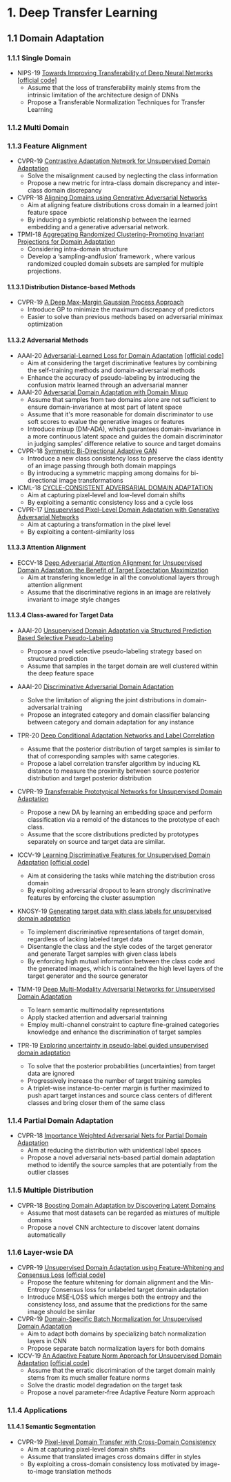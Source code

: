 # 1. Deep Transfer Learning
## 1.1 Domain Adaptation
### 1.1.1 Single Domain 
* NIPS-19 [Towards Improving Transferability of Deep Neural Networks](https://papers.nips.cc/paper/8470-transferable-normalization-towards-improving-transferability-of-deep-neural-networks) [[official code]](http://github.com/thuml/TransNorm)
     - Assume that the loss of transferability mainly stems from the intrinsic limitation of the architecture design of DNNs
     - Propose a Transferable Normalization Techniques for Transfer Learning
### 1.1.2 Multi Domain

### 1.1.3 Feature Alignment
* CVPR-19 [Contrastive Adaptation Network for Unsupervised Domain Adaptation](http://openaccess.thecvf.com/content_CVPR_2019/papers/Kang_Contrastive_Adaptation_Network_for_Unsupervised_Domain_Adaptation_CVPR_2019_paper.pdf) 
     - Solve the misalignment caused by neglecting the class information
     - Propose a new metric for intra-class domain discrepancy and inter-class domain discrepancy
* CVPR-18 [Aligning Domains using Generative Adversarial Networks](http://openaccess.thecvf.com/content_cvpr_2018/papers/Sankaranarayanan_Generate_to_Adapt_CVPR_2018_paper.pdf) 
     - Aim at aligning feature distributions cross domain in a learned joint feature space
     - By inducing a symbiotic relationship between the learned embedding and a generative adversarial
network.
* TPMI-18 [Aggregating Randomized Clustering-Promoting Invariant Projections for Domain Adaptation](https://ieeexplore.ieee.org/document/8353356) 
     - Considering intra-domain structure 
     - Develop a ‘sampling-andfusion’ framework , where various randomized coupled domain subsets are sampled for multiple projections.


#### 1.1.3.1 Distribution Distance-based Methods
* CVPR-19 [A Deep Max-Margin Gaussian Process Approach](http://openaccess.thecvf.com/content_CVPR_2019/papers/Kim_Unsupervised_Visual_Domain_Adaptation_A_Deep_Max-Margin_Gaussian_Process_Approach_CVPR_2019_paper.pdf)
     - Introduce GP to minimize the maximum discrepancy of predictors
     - Easier to solve than previous methods based on adversarial minimax optimization
     
#### 1.1.3.2 Adversarial Methods
* AAAI-20 [Adversarial-Learned Loss for Domain Adaptation](https://arxiv.org/pdf/2001.01046) [[official code]](https://github.com/ZJULearning/ALDA)
     - Aim at considering the target discriminative features by combining the self-training methods and domain-adversarial methods
     - Enhance the accuracy of pseudo-labeling by introducing the confusion matrix learned through an adversarial manner
* AAAI-20 [Adversarial Domain Adaptation with Domain Mixup](https://arxiv.org/abs/1912.01805)
     - Assume that samples from two domains alone are not sufficient to ensure domain-invariance at most part of latent space
     - Assume that it's more reasonable for domain discriminator to use soft scores to evalue the generative images or features
     - Introduce mixup (DM-ADA), which guarantees domain-invariance in a more continuous latent space and guides the domain discriminator in judging samples’ difference relative to source and target domains
* CVPR-18 [Symmetric Bi-Directional Adaptive GAN](http://openaccess.thecvf.com/content_cvpr_2018/papers/Russo_From_Source_to_CVPR_2018_paper.pdf)
     - Introduce a new class consistency loss to preserve the class identity of an image passing through both domain mappings
     - By introducing a symmetric mapping among domains for bi-directional image transformations
* ICML-18 [CYCLE-CONSISTENT ADVERSARIAL DOMAIN ADAPTATION](https://arxiv.org/abs/1711.03213)
     - Aim at capturing pixel-level and low-level domain shifts
     - By exploiting a semantic consistency loss and a cycle loss
* CVPR-17 [Unsupervised Pixel–Level Domain Adaptation with Generative Adversarial Networks](http://openaccess.thecvf.com/content_cvpr_2017/papers/Bousmalis_Unsupervised_Pixel-Level_Domain_CVPR_2017_paper.pdf)
     - Aim at capturing a transformation in the pixel level
     - By exploiting a content–similarity loss
     
#### 1.1.3.3 Attention Alignment
* ECCV-18 [Deep Adversarial Attention Alignment for Unsupervised Domain Adaptation: the Benefit of Target Expectation Maximization](https://arxiv.org/abs/1801.10068)
     - Aim at transfering knowledge in all the convolutional layers through attention alignment
     - Assume that the discriminative regions in an image are relatively invariant to image style changes
     
#### 1.1.3.4 Class-awared for Target Data
* AAAI-20 [Unsupervised Domain Adaptation via Structured Prediction Based Selective Pseudo-Labeling](https://arxiv.org/abs/1911.07982)
     - Propose a novel selective pseudo-labeling strategy based on structured prediction
     - Assume that samples in the target domain are well clustered within the deep feature space
* AAAI-20 [Discriminative Adversarial Domain Adaptation](https://arxiv.org/abs/1911.12036)
     - Solve the limitation of aligning the joint distributions in domain-adversarial training
     - Propose an integrated category and domain classifier balancing between category and domain adaptation for any instance
* TPR-20 [Deep Conditional Adaptation Networks and Label Correlation](https://www.sciencedirect.com/science/article/pii/S0031320319303735)
     - Assume that the posterior distribution of target samples is similar to that of corresponding samples with same categories.
     - Propose a label correlation transfer algorithm by inducing KL distance to measure the proximity between source posterior distribution and target posterior distribution   

* CVPR-19 [Transferrable Prototypical Networks for Unsupervised Domain Adaptation](http://openaccess.thecvf.com/content_CVPR_2019/papers/Pan_Transferrable_Prototypical_Networks_for_Unsupervised_Domain_Adaptation_CVPR_2019_paper.pdf)
     - Propose a new DA by learning an embedding space and perform classification via a remold of the distances to the prototype of each class.
     - Assume that the score distributions predicted by prototypes separately on source and target data are similar.  
* ICCV-19 [Learning Discriminative Features for Unsupervised Domain Adaptation](https://arxiv.org/abs/1910.05562) [[official code]](https://github.com/postBG/DTA.pytorch)
     - Aim at considering the tasks while matching the distribution cross domain
     - By exploiting adversarial dropout to learn strongly discriminative features by enforcing the cluster assumption

* KNOSY-19 [Generating target data with class labels for unsupervised domain adaptation](https://www.sciencedirect.com/science/article/pii/S0950705119300772)
     - To implement discriminative representations of target domain, regardless of lacking labeled target data
     - Disentangle the class and the style codes of the target generator and generate Target samples with given class labels
     - By enforcing high mutual information between the class code and the generated images, which is contained the high level layers of the target generator and the source generator

* TMM-19 [Deep Multi-Modality Adversarial Networks for Unsupervised Domain Adaptation](https://ieeexplore.ieee.org/abstract/document/8656504/)
     - To learn semantic multimodality representations
     - Apply stacked attention and adversarial trainning 
     - Employ multi-channel constraint to capture fine-grained categories knowledge and enhance the discrimination of target samples 

* TPR-19 [Exploring uncertainty in pseudo-label guided unsupervised domain adaptation](https://www.sciencedirect.com/science/article/pii/S0031320319302997)
     - To solve that the posterior probabilities (uncertainties) from  target data are ignored
     - Progressively increase the number of target training samples  
     - A triplet-wise instance-to-center margin is further maximized to push apart target instances and source class centers of different classes and bring closer them of the same class

### 1.1.4 Partial Domain Adaptation
* CVPR-18 [Importance Weighted Adversarial Nets for Partial Domain Adaptation](https://arxiv.org/abs/1803.09210)
     - Aim at reducing the distribution with unidentical label spaces
     - Propose a novel adversarial nets-based partial domain adaptation method to identify the source samples that are potentially from the outlier classes
     
### 1.1.5 Multiple Distribution
* CVPR-18 [Boosting Domain Adaptation by Discovering Latent Domains](https://arxiv.org/abs/1805.01386)
     - Assume that most datasets can be regarded as mixtures of multiple domains
     - Propose a novel CNN archtecture to discover latent domains automatically
     
 ### 1.1.6 Layer-wsie DA
 * CVPR-19 [Unsupervised Domain Adaptation using Feature-Whitening and Consensus Loss](https://arxiv.org/pdf/1903.03215) [[official code]](https://github.com/roysubhankar/dwt-domain-adaptation)
     - Propose the feature whitening for domain alignment and the Min-Entropy Consensus loss for unlabeled target domain adaptation
     - Introduce MSE-LOSS which merges both the entropy and the consistency loss, and assume that the predictions for the same image should be similar 
 * CVPR-19 [Domain-Specific Batch Normalization for Unsupervised Domain Adaptation]( https://arxiv.org/pdf/1906.03950) 
     - Aim to adapt both domains by specializing batch normalization layers in CNN
     - Propose separate batch normalization layers for both domains
* ICCV-19 [An Adaptive Feature Norm Approach for Unsupervised Domain Adaptation](http://openaccess.thecvf.com/content_ICCV_2019/papers/Xu_Larger_Norm_More_Transferable_An_Adaptive_Feature_Norm_Approach_for_ICCV_2019_paper.pdf) [[official code]](https://github.com/jihanyang/AFN)
     - Assume that the erratic discrimination of the target domain mainly stems from its much smaller feature
norms
     - Solve the drastic model degradation on the target task
     - Propose a novel parameter-free Adaptive Feature Norm approach
     
### 1.1.4 Applications
#### 1.1.4.1 Semantic Segmentation
* CVPR-19 [Pixel-level Domain Transfer with Cross-Domain Consistency](https://zpascal.net/cvpr2019/Chen_CrDoCo_Pixel-Level_Domain_Transfer_With_Cross-Domain_Consistency_CVPR_2019_paper.pdf)
     - Aim at capturing pixel-level domain shifts
     - Assume that translated images cross domains differ in styles
     - By exploiting a cross-domain consistency loss motivated by image-to-image translation methods



